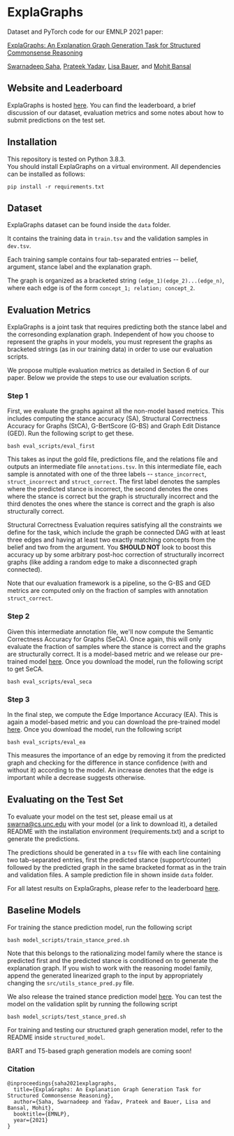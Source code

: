 # ExplaGraphs
Dataset and PyTorch code for our EMNLP 2021 paper:

[ExplaGraphs: An Explanation Graph Generation Task for Structured Commonsense Reasoning](https://arxiv.org/abs/2104.07644)

[Swarnadeep Saha](https://swarnahub.github.io/), [Prateek Yadav](https://prateek-yadav.github.io/), [Lisa Bauer](https://www.cs.unc.edu/~lbauer6/), and [Mohit Bansal](https://www.cs.unc.edu/~mbansal/)

## Website and Leaderboard
ExplaGraphs is hosted [here](https://explagraphs.github.io/).
You can find the leaderboard, a brief discussion of our dataset, evaluation metrics and some notes about how to submit predictions on the test set.

## Installation
This repository is tested on Python 3.8.3.  
You should install ExplaGraphs on a virtual environment. All dependencies can be installed as follows:
```
pip install -r requirements.txt
```

## Dataset
ExplaGraphs dataset can be found inside the ```data``` folder.

It contains the training data in ```train.tsv``` and the validation samples in ```dev.tsv```.

Each training sample contains four tab-separated entries -- belief, argument, stance label and the explanation graph.

The graph is organized as a bracketed string ```(edge_1)(edge_2)...(edge_n)```, where each edge is of the form ```concept_1; relation; concept_2```. 

## Evaluation Metrics
ExplaGraphs is a joint task that requires predicting both the stance label and the corresonding explanation graph. Independent of how you choose to represent the graphs in your models, you must represent the graphs as bracketed strings (as in our training data) in order to use our evaluation scripts.

We propose multiple evaluation metrics as detailed in Section 6 of our paper. Below we provide the steps to use our evaluation scripts.

### Step 1
First, we evaluate the graphs against all the non-model based metrics. This includes computing the stance accuracy (SA), Structural Correctness Accuracy for Graphs (StCA), G-BertScore (G-BS) and Graph Edit Distance (GED). Run the following script to get these.
```
bash eval_scripts/eval_first
```
This takes as input the gold file, predictions file, and the relations file and outputs an intermediate file ```annotations.tsv```. In this intermediate file, each sample is annotated with one of the three labels -- ```stance_incorrect```, ```struct_incorrect``` and ```struct_correct```. The first label denotes the samples where the predicted stance is incorrect, the second denotes the ones where the stance is correct but the graph is structurally incorrect and the third denotes the ones where the stance is correct and the graph is also structurally correct.

Structural Correctness Evaluation requires satisfying all the constraints we define for the task, which include the graph be connected DAG with at least three edges and having at least two exactly matching concepts from the belief and two from the argument. You **SHOULD NOT** look to boost this accuracy up by some arbitrary post-hoc correction of structurally incorrect graphs (like adding a random edge to make a disconnected graph connected). 

Note that our evaluation framework is a pipeline, so the G-BS and GED metrics are computed only on the fraction of samples with annotation ```struct_correct```.

### Step 2
Given this intermediate annotation file, we'll now compute the Semantic Correctness Accuracy for Graphs (SeCA). Once again, this will only evaluate the fraction of samples where the stance is correct and the graphs are structurally correct. It is a model-based metric and we release our pre-trained model [here](). Once you download the model, run the following script to get SeCA.
```
bash eval_scripts/eval_seca
```

### Step 3
In the final step, we compute the Edge Importance Accuracy (EA). This is again a model-based metric and you can download the pre-trained model [here](). Once you download the model, run the following script
```
bash eval_scripts/eval_ea
```
This measures the importance of an edge by removing it from the predicted graph and checking for the difference in stance confidence (with and without it) according to the model. An increase denotes that the edge is important while a decrease suggests otherwise.

## Evaluating on the Test Set

To evaluate your model on the test set, please email us at swarna@cs.unc.edu with your model (or a link to download it), a detailed README with the installation environment (requirements.txt) and a script to generate the predictions.

The predictions should be generated in a ```tsv``` file with each line containing two tab-separated entries, first the predicted stance (support/counter) followed by the predicted graph in the same bracketed format as in the train and validation files. A sample prediction file in shown inside ```data``` folder.

For all latest results on ExplaGraphs, please refer to the leaderboard [here](https://explagraphs.github.io/).

## Baseline Models

For training the stance prediction model, run the following script
```
bash model_scripts/train_stance_pred.sh
```
Note that this belongs to the rationalizing model family where the stance is predicted first and the predicted stance is conditioned on to generate the explanation graph. If you wish to work with the reasoning model family, append the generated linearized graph to the input by appropriately changing the ```src/utils_stance_pred.py``` file. 

We also release the trained stance prediction model [here](https://drive.google.com/drive/folders/1THK-LxVpOY2G6VZp1bQbDlCVzynRXHGN?usp=sharing). You can test the model on the validation split by running the following script
```
bash model_scripts/test_stance_pred.sh
```

For training and testing our structured graph generation model, refer to the README inside ```structured_model```.

BART and T5-based graph generation models are coming soon!

### Citation
```
@inproceedings{saha2021explagraphs,
  title={ExplaGraphs: An Explanation Graph Generation Task for Structured Commonsense Reasoning},
  author={Saha, Swarnadeep and Yadav, Prateek and Bauer, Lisa and Bansal, Mohit},
  booktitle={EMNLP},
  year={2021}
}
```
